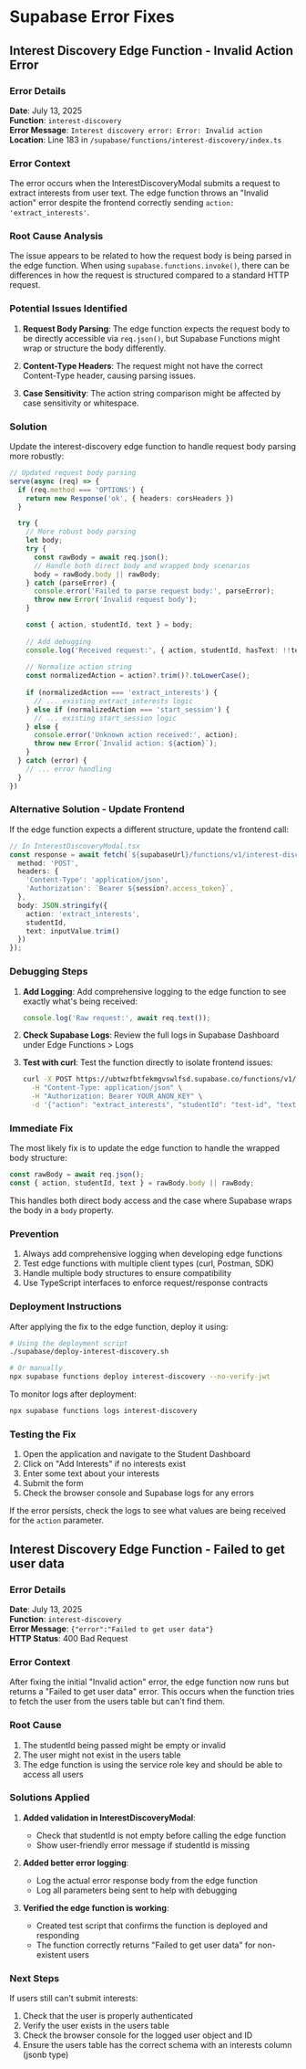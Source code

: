 # Supabase Error Fixes

## Interest Discovery Edge Function - Invalid Action Error

### Error Details
**Date**: July 13, 2025  
**Function**: `interest-discovery`  
**Error Message**: `Interest discovery error: Error: Invalid action`  
**Location**: Line 183 in `/supabase/functions/interest-discovery/index.ts`

### Error Context
The error occurs when the InterestDiscoveryModal submits a request to extract interests from user text. The edge function throws an "Invalid action" error despite the frontend correctly sending `action: 'extract_interests'`.

### Root Cause Analysis

The issue appears to be related to how the request body is being parsed in the edge function. When using `supabase.functions.invoke()`, there can be differences in how the request is structured compared to a standard HTTP request.

### Potential Issues Identified

1. **Request Body Parsing**: The edge function expects the request body to be directly accessible via `req.json()`, but Supabase Functions might wrap or structure the body differently.

2. **Content-Type Headers**: The request might not have the correct Content-Type header, causing parsing issues.

3. **Case Sensitivity**: The action string comparison might be affected by case sensitivity or whitespace.

### Solution

Update the interest-discovery edge function to handle request body parsing more robustly:

```typescript
// Updated request body parsing
serve(async (req) => {
  if (req.method === 'OPTIONS') {
    return new Response('ok', { headers: corsHeaders })
  }

  try {
    // More robust body parsing
    let body;
    try {
      const rawBody = await req.json();
      // Handle both direct body and wrapped body scenarios
      body = rawBody.body || rawBody;
    } catch (parseError) {
      console.error('Failed to parse request body:', parseError);
      throw new Error('Invalid request body');
    }

    const { action, studentId, text } = body;
    
    // Add debugging
    console.log('Received request:', { action, studentId, hasText: !!text });
    
    // Normalize action string
    const normalizedAction = action?.trim()?.toLowerCase();
    
    if (normalizedAction === 'extract_interests') {
      // ... existing extract_interests logic
    } else if (normalizedAction === 'start_session') {
      // ... existing start_session logic
    } else {
      console.error('Unknown action received:', action);
      throw new Error(`Invalid action: ${action}`);
    }
  } catch (error) {
    // ... error handling
  }
})
```

### Alternative Solution - Update Frontend

If the edge function expects a different structure, update the frontend call:

```typescript
// In InterestDiscoveryModal.tsx
const response = await fetch(`${supabaseUrl}/functions/v1/interest-discovery`, {
  method: 'POST',
  headers: {
    'Content-Type': 'application/json',
    'Authorization': `Bearer ${session?.access_token}`,
  },
  body: JSON.stringify({
    action: 'extract_interests',
    studentId,
    text: inputValue.trim()
  })
});
```

### Debugging Steps

1. **Add Logging**: Add comprehensive logging to the edge function to see exactly what's being received:
   ```typescript
   console.log('Raw request:', await req.text());
   ```

2. **Check Supabase Logs**: Review the full logs in Supabase Dashboard under Edge Functions > Logs

3. **Test with curl**: Test the function directly to isolate frontend issues:
   ```bash
   curl -X POST https://ubtwzfbtfekmgvswlfsd.supabase.co/functions/v1/interest-discovery \
     -H "Content-Type: application/json" \
     -H "Authorization: Bearer YOUR_ANON_KEY" \
     -d '{"action": "extract_interests", "studentId": "test-id", "text": "I love basketball"}'
   ```

### Immediate Fix

The most likely fix is to update the edge function to handle the wrapped body structure:

```typescript
const rawBody = await req.json();
const { action, studentId, text } = rawBody.body || rawBody;
```

This handles both direct body access and the case where Supabase wraps the body in a `body` property.

### Prevention

1. Always add comprehensive logging when developing edge functions
2. Test edge functions with multiple client types (curl, Postman, SDK)
3. Handle multiple body structures to ensure compatibility
4. Use TypeScript interfaces to enforce request/response contracts

### Deployment Instructions

After applying the fix to the edge function, deploy it using:

```bash
# Using the deployment script
./supabase/deploy-interest-discovery.sh

# Or manually
npx supabase functions deploy interest-discovery --no-verify-jwt
```

To monitor logs after deployment:
```bash
npx supabase functions logs interest-discovery
```

### Testing the Fix

1. Open the application and navigate to the Student Dashboard
2. Click on "Add Interests" if no interests exist
3. Enter some text about your interests
4. Submit the form
5. Check the browser console and Supabase logs for any errors

If the error persists, check the logs to see what values are being received for the `action` parameter.

## Interest Discovery Edge Function - Failed to get user data

### Error Details
**Date**: July 13, 2025  
**Function**: `interest-discovery`  
**Error Message**: `{"error":"Failed to get user data"}`  
**HTTP Status**: 400 Bad Request

### Error Context
After fixing the initial "Invalid action" error, the edge function now runs but returns a "Failed to get user data" error. This occurs when the function tries to fetch the user from the users table but can't find them.

### Root Cause
1. The studentId being passed might be empty or invalid
2. The user might not exist in the users table
3. The edge function is using the service role key and should be able to access all users

### Solutions Applied

1. **Added validation in InterestDiscoveryModal**:
   - Check that studentId is not empty before calling the edge function
   - Show user-friendly error message if studentId is missing

2. **Added better error logging**:
   - Log the actual error response body from the edge function
   - Log all parameters being sent to help with debugging

3. **Verified the edge function is working**:
   - Created test script that confirms the function is deployed and responding
   - The function correctly returns "Failed to get user data" for non-existent users

### Next Steps

If users still can't submit interests:
1. Check that the user is properly authenticated
2. Verify the user exists in the users table
3. Check the browser console for the logged user object and ID
4. Ensure the users table has the correct schema with an interests column (jsonb type) 